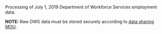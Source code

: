 Processing of July 1, 2019 Department of Workforce Services employment data.

**NOTE:** Raw DWS data must be stored securely according to [data sharing MOU](https://drive.google.com/file/d/1CYOnc-Wa2lSp8HbLAkD4qG6OwaiECOpb/view?usp=sharing).
